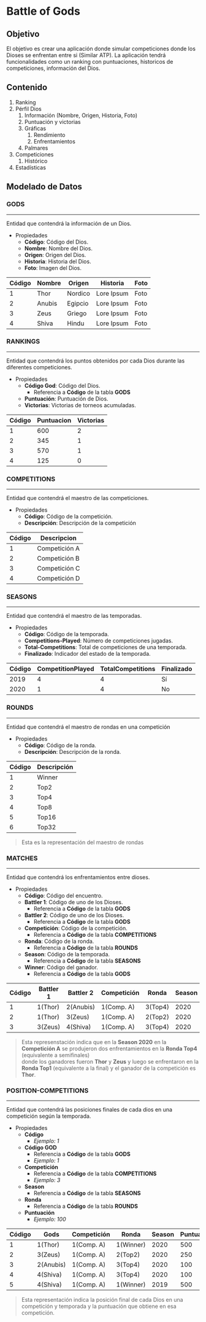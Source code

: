 # Battle of Gods

## Objetivo

El objetivo es crear una aplicación donde simular competiciones donde los Dioses se enfrentan entre si (Similar ATP).
La aplicación tendrá funcionalidades como un ranking con puntuaciones, historicos de competiciones, información del Dios.

## Contenido

1. Ranking
2. Pérfil Dios
   1. Información (Nombre, Origen, Historia, Foto)
   2. Puntuación y victorias
   3. Gráficas
      1. Rendimiento
      2. Enfrentamientos
   4. Palmares
3. Competiciones
   1. Histórico
4. Estadísticas

## Modelado de Datos

### GODS

---

Entidad que contendrá la información de un Dios.

- Propiedades
  - **Código**: Código del Dios.
  - **Nombre**: Nombre del Dios.
  - **Origen**: Origen del Dios.
  - **Historia**: Historia del Dios.
  - **Foto**: Imagen del Dios.

| Código | Nombre | Origen  | Historia   | Foto |
| ------ | ------ | ------- | ---------- | ---- |
| 1      | Thor   | Nordico | Lore Ipsum | Foto |
| 2      | Anubis | Egipcio | Lore Ipsum | Foto |
| 3      | Zeus   | Griego  | Lore Ipsum | Foto |
| 4      | Shiva  | Hindu   | Lore Ipsum | Foto |

### RANKINGS

---

Entidad que contendrá los puntos obtenidos por cada Dios durante las diferentes competiciones.

- Propiedades
  - **Código God**: Código del Dios.
    - Referencia a **Código** de la tabla **GODS**
  - **Puntuación**: Puntuación de Dios.
  - **Victorias**: Victorias de torneos acumuladas.

| Código | Puntuacion | Victorias |
| ------ | ---------- | --------- |
| 1      | 600        | 2         |
| 2      | 345        | 1         |
| 3      | 570        | 1         |
| 4      | 125        | 0         |

### COMPETITIONS

---

Entidad que contendrá el maestro de las competiciones.

- Propiedades
  - **Código**: Código de la competición.
  - **Descripción**: Descripción de la competición

| Código | Descripcion   |
| ------ | ------------- |
| 1      | Competición A |
| 2      | Competición B |
| 3      | Competición C |
| 4      | Competición D |

### SEASONS

---

Entidad que contendrá el maestro de las temporadas.

- Propiedades
  - **Código**: Código de la temporada.
  - **Competitions-Played**: Número de competiciones jugadas.
  - **Total-Competitions**: Total de competiciones de una temporada.
  - **Finalizado**: Indicador del estado de la temporada.

| Código | CompetitionPlayed | TotalCompetitions | Finalizado |
| ------ | ----------------- | ----------------- | ---------- |
| 2019   | 4                 | 4                 | Sí         |
| 2020   | 1                 | 4                 | No         |

### ROUNDS

---

Entidad que contendrá el maestro de rondas en una competición

- Propiedades
  - **Código**: Código de la ronda.
  - **Descripción**: Descripción de la ronda.

| Código | Descripción |
| ------ | ----------- |
| 1      | Winner      |
| 2      | Top2        |
| 3      | Top4        |
| 4      | Top8        |
| 5      | Top16       |
| 6      | Top32       |

> Esta es la representación
> del maestro de rondas

### MATCHES

---

Entidad que contendrá los enfrentamientos entre dioses.

- Propiedades
  - **Código**: Código del encuentro.
  - **Battler 1**: Código de uno de los Dioses.
    - Referencia a **Código** de la tabla **GODS**
  - **Battler 2**: Código de uno de los Dioses.
    - Referencia a **Código** de la tabla **GODS**
  - **Competición**: Código de la competición.
    - Referencia a **Código** de la tabla **COMPETITIONS**
  - **Ronda**: Código de la ronda.
    - Referencia a **Código** de la tabla **ROUNDS**
  - **Season**: Código de la temporada.
    - Referencia a **Código** de la tabla **SEASONS**
  - **Winner**: Código del ganador.
    - Referencia a **Código** de la tabla **GODS**

| Código | Battler 1 | Battler 2 | Competición | Ronda   | Season | Winner  |
| ------ | --------- | --------- | ----------- | ------- | ------ | ------- |
| 1      | 1(Thor)   | 2(Anubis) | 1(Comp. A)  | 3(Top4) | 2020   | 1(Thor) |
| 2      | 1(Thor)   | 3(Zeus)   | 1(Comp. A)  | 2(Top2) | 2020   | 1(Thor) |
| 3      | 3(Zeus)   | 4(Shiva)  | 1(Comp. A)  | 3(Top4) | 2020   | 3(Zeus) |

> Esta represenstación indica que en la **Season 2020** en la **Competición A**
> se produjeron dos enfrentamientos en la **Ronda Top4** (equivalente a semifinales) \
> donde los ganadores fueron **Thor** y **Zeus** y luego se enfrentaron en la **Ronda Top1** (equivalente a la final)
> y el ganador de la competición es **Thor**.

### POSITION-COMPETITIONS

---

Entidad que contendrá las posiciones finales de cada dios en una competición según la temporada.

- Propiedades
  - **Código**
    - _Ejemplo: 1_
  - **Código GOD**
    - Referencia a **Código** de la tabla **GODS**
    - _Ejemplo: 1_
  - **Competición**
    - Referencia a **Código** de la tabla **COMPETITIONS**
    - _Ejemplo: 3_
  - **Season**
    - Referencia a **Código** de la tabla **SEASONS**
  - **Ronda**
    - Referencia a **Código** de la tabla **ROUNDS**
  - **Puntuación**
    - _Ejemplo: 100_

| Código | Gods      | Competición | Ronda     | Season | Puntuación |
| ------ | --------- | ----------- | --------- | ------ | ---------- |
| 1      | 1(Thor)   | 1(Comp. A)  | 1(Winner) | 2020   | 500        |
| 2      | 3(Zeus)   | 1(Comp. A)  | 2(Top2)   | 2020   | 250        |
| 3      | 2(Anubis) | 1(Comp. A)  | 3(Top4)   | 2020   | 100        |
| 4      | 4(Shiva)  | 1(Comp. A)  | 3(Top4)   | 2020   | 100        |
| 5      | 4(Shiva)  | 1(Comp. A)  | 1(Winner) | 2019   | 500        |

> Esta representación indica la posición final de cada Dios en una competición y temporada
> y la puntuación que obtiene en esa competición.
